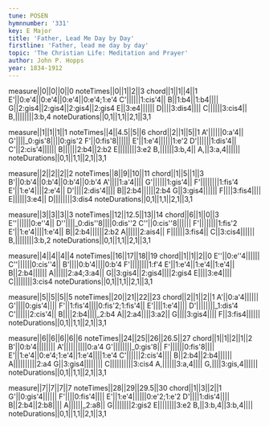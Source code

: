 ```yaml
---
tune: POSEN
hymnnumber: '331'
key: E Major
title: 'Father, Lead Me Day by Day'
firstline: 'Father, lead me day by day'
topic: 'The Christian Life: Meditation and Prayer'
author: John P. Hopps
year: 1834-1912
---
```

measure||0||0||0||0
noteTimes||0||1||2||3
chord||1||1||4||1
E'||0:e'4||0:e'4||0:e'4||0:e'4;1:e'4
C'||||||1:cis'4||
B||1:b4||1:b4||||
G||2:gis4||2:gis4||2:gis4||2:gis4
E||3:e4||||||
D||||3:dis4||||
C||||||3:cis4||
B,||||||||3:b,4
noteDurations||0,1||1,1||2,1||3,1

measure||1||1||1||1
noteTimes||4||4.5||5||6
chord||2||1||5||1
A'||||||0:a'4||
G'||||_0:gis'8||||0:gis'2
F'||0:fis'8||||||
E'||1:e'4||||||1:e'2
D'||||||1:dis'4||
C'||2:cis'4||||||
B||||||2:b4||2:b2
E||||||||3:e2
B,||||||3:b,4||
A,||3:a,4||||||
noteDurations||0,1||1,1||2,1||3,1

measure||2||2||2||2
noteTimes||8||9||10||11
chord||1||5||1||3
B'||0:b'4||0:b'4||0:b'4||0:b'4
A'||||1:a'4||||
G'||||||1:gis'4||
F'||||||||1:fis'4
E'||1:e'4||||2:e'4||
D'||||2:dis'4||||
B||2:b4||||||2:b4
G||3:gis4||||||
F||||3:fis4||||
E||||||3:e4||
D||||||||3:dis4
noteDurations||0,1||1,1||2,1||3,1

measure||3||3||3||3
noteTimes||12||12.5||13||14
chord||6||1||0||3
E''||||||0:e''4||
D''||||_0:dis''8||||0:dis''2
C''||0:cis''8||||||
F'||||||||1:fis'2
E'||1:e'4||||1:e'4||
B||2:b4||||||2:b2
A||||||2:ais4||
F||||||3:fis4||
C||3:cis4||||||
B,||||||||3:b,2
noteDurations||0,1||1,1||2,1||3,1

measure||4||4||4||4
noteTimes||16||17||18||19
chord||1||1||2||0
E''||0:e''4||||||
C''||||||0:cis''4||
B'||||0:b'4||||0:b'4
F'||||||||1:f'4
E'||1:e'4||1:e'4||1:e'4||
B||2:b4||||||
A||||||2:a4;3:a4||
G||3:gis4||2:gis4||||2:gis4
E||||3:e4||||
C||||||||3:cis4
noteDurations||0,1||1,1||2,1||3,1

measure||5||5||5||5
noteTimes||20||21||22||23
chord||2||1||2||1
A'||0:a'4||||||
G'||||0:gis'4||||
F'||1:fis'4||||0:fis'2;1:fis'4||
E'||||1:e'4||||
D'||||||||_1:dis'4
C'||||||2:cis'4||
B||||2:b4||||_2:b4
A||2:a4||||3:a2||
G||||3:gis4||||
F||3:fis4||||||
noteDurations||0,1||1,1||2,1||3,1

measure||6||6||6||6||6
noteTimes||24||25||26||26.5||27
chord||1||1||2||1||2
B'||0:b'4||||||||
A'||||||||||0:a'4
G'||||||||_0:gis'8||
F'||||||0:fis'8||||
E'||1:e'4||0:e'4;1:e'4||1:e'4||||1:e'4
C'||||||2:cis'4||||
B||2:b4||2:b4||||||
A||||||||||2:a4
G||3:gis4||||||||
C||||||||||3:cis4
A,||||||3:a,4||||
G,||||3:gis,4||||||
noteDurations||0,1||1,1||2,1||3,1

measure||7||7||7||7
noteTimes||28||29||29.5||30
chord||1||3||2||1
G'||0:gis'4||||||
F'||||0:fis'4||||
E'||1:e'4||||||0:e'2;1:e'2
D'||||1:dis'4||||
B||2:b4||2:b8||||
A||||||_2:a8||
G||||||||2:gis2
E||||||||3:e2
B,||3:b,4||3:b,4||||
noteDurations||0,1||1,1||2,1||3,1

